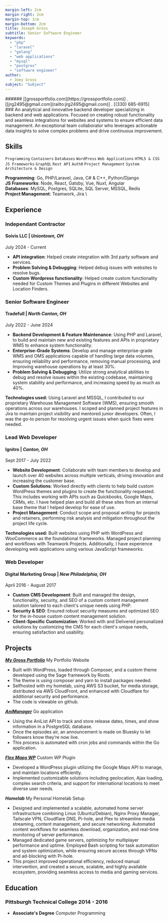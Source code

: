```yaml
---
margin-left: 2cm
margin-right: 2cm
margin-top: 1cm
margin-bottom: 2cm
title: Joseph Gross
subtitle: Senior Software Engineer
keywords:
  - "php"
  - "laravel"
  - "golang"
  - "web applications"
  - "mysql"
  - "postgres"
  - "software engineer"
author:
  - Joey Gross
subject: "Subject"
---
```


<div class="subheader">
###### [[grossportfolio.com](https://grossportfolio.com)] . [[jrg2495@gmail.com](railto:jrg2495@gmail.com)] . [(330) 685-6915]
</div>

<div class="bio">
### An analytical and innovative backend developer specializing in backend and web applications. Focused on creating robust functionality and seamless integrations for websites and systems to ensure efficient data management. An exceptional team collaborator who leverages actionable data insights to solve complex problems and drive continuous improvement.
</div>

## Skills

`Programming`
`Containers`
`Databases`
`WordPress`
`Web Applications`
`HTML5 & CSS`
`JS Frameworks`
`GraphQL`
`Rest API`
`Auth0`
`Project Management`
`System Architecture & Design`

**Programming**: Go, PHP/Laravel, Java, C# & C++, Python/Django \
**JS Frameworks**: Node, React, Gatsby, Vue, Nuxt, Angular \
**Databases**: MySQL, Postgres, SQLite, SQL Server, MSSQL, Redis \
**Project Management**: Teamwork, Jira \

<div class="experience">

## Experience

### Independant Contractor

#### Soivis LLC | _Uniontown, OH_

<p class="date">July 2024 - Current</p>

- **API integration**: Helped create integration with 3rd party software and services.
- **Problem Solving & Debugging**: Helped debug issues with websites to resolve bugs.
- **Custom Wordpress functionality**: Helped create custom functionality needed for Custom Themes and Plugins in different Websites and Location Finders.

### Senior Software Engineer

#### Tradefull | _North Canton, OH_

<p class="date">July 2022 - June 2024</p>

- **Backend Development & Feature Maintenance**: Using PHP and Laravel, to build and maintain new and existing features and APIs in proprietary WMS to enhance system functionality.
- **Enterprise-Grade Systems**: Develop and manage enterprise-grade WMS and OMS applications capable of handling large data volumes, ensuring reliability and performance, removing manual processing, and Improving warehouse operations by at least 30%.
- **Problem Solving & Debugging**: Utilize strong analytical abilities to debug and resolve issues within the existing codebase, maintaining system stability and performance, and increasing speed by as much as 40%.

**Technologies used:** Using Laravel and MSSQL, I contributed to our proprietary Warehouse Management Software (WMS), ensuring smooth operations across our warehouses. I scoped and planned project features in Jira to maintain project visibility and mentored junior developers. Often, I was the go-to person for resolving urgent issues when quick fixes were needed.

### Lead Web Developer

#### Ignitro | _Canton, OH_

<p class="date">Sept 2017 - July 2022</p>

- **Website Development**: Collaborate with team members to develop and launch over 40 websites across multiple verticals, driving innovation and increasing the customer base.
- **Custom Solutions**: Worked directly with clients to help build custom WordPress themes and plugins to create the functionality requested. This includes working with APIs such as Quickbooks, Google Maps, CRMs, etc. I have helped plan and build all these sites from an internal base theme that I helped develop for ease of use.
- **Project Management**: Conduct scope and proposal writing for projects and retainers, performing risk analysis and mitigation throughout the project life cycle.

**Technologies used:** Built websites using PHP with WordPress and WooCommerce as the foundational frameworks. Managed project planning and workflows with Teamwork Projects. Additionally, I have experience developing web applications using various JavaScript frameworks.

### Web Developer

#### Digital Marketing Group | _New Philadelphia, OH_

<p class="date">April 2016 - August 2017</p>

- **Custom CMS Development**: Built and managed the design, functionality, security, and SEO of a custom content management solution tailored to each client's unique needs using PHP.
- **Security & SEO**: Ensured robust security measures and optimized SEO for the in-house custom content management solution.
- **Client-Specific Customization**: Worked with and Delivered personalized solutions by
  customizing the CMS for each client's unique needs, ensuring satisfaction and usability.

</div>
<div class="projects">

## Projects

**[_My Gross Portfolio_](http://www.grossportfolio.com)** My Portfolio Website

- Built with WordPress, loaded through Composer, and a custom theme developed using the Sage framework by Roots.
- The theme is using composer and yarn to install packages needed.
- Selfhosted with my homelab, using AWS S3 bucket, for media storage, distributed via AWS CloudFront, and enhanced with Cloudflare for additional security and performance.
- The code is viewable on github.

**[_AniManager_](https://github.com/admiralyeoj/animanager)** Go application

- Using the AniList API to track and store release dates, times, and show information in a PostgreSQL database.
- Once the episodes air, an announcement is made on Bluesky to let followers know they’re now live.
- This process is automated with cron jobs and commands within the Go application.

**[_Flex Maps WP_](https://github.com/admiralyeoj/wp-flex-maps)** Custom WP Plugin

- Developed a WordPress plugin utilizing the Google Maps API to manage, and maintain locations efficiently.
- Implemented customizable solutions including geolocation, Ajax loading, complex search criteria, and support for international locations to meet diverse user needs.

**_Homelab_** My Personal Homelab Setup

- Designed and implemented a scalable, automated home server infrastructure combining Linux (Ubuntu/Debian), Nginx Proxy Manager, Tailscale VPN, Cloudflare DNS, Pi-hole, and Plex to streamline media streaming, content management, and secure networking. Automated content workflows for seamless download, organization, and real-time monitoring of server performance.
- Managed dedicated game servers, optimizing for multiplayer performance and uptime. Employed Bash scripting for task automation and system optimization, while ensuring secure access through VPNs and ad-blocking with Pi-hole.
- This project improved operational efficiency, reduced manual intervention, and created a secure, scalable, and highly available ecosystem, providing seamless access to media and gaming services.

</div>

## Education

### Pittsburgh Technical College 2014 - 2016

- **Associate's Degree** Computer Programming
